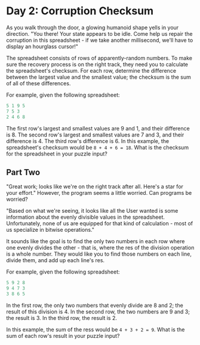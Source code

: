 # Day 2: Corruption Checksum

As you walk through the door, a glowing humanoid shape yells in your direction.
"You there! Your state appears to be idle.
Come help us repair the corruption in this spreadsheet -
if we take another millisecond, we'll have to display an hourglass cursor!"

The spreadsheet consists of rows of apparently-random numbers. To make sure the
recovery process is on the right track, they need you to calculate the
spreadsheet's checksum. For each row, determine the difference between the
largest value and the smallest value; the checksum is the sum of all of these
differences.

For example, given the following spreadsheet:

```scala
5 1 9 5
7 5 3
2 4 6 8
```

The first row's largest and smallest values are 9 and 1, and their difference is 8.
The second row's largest and smallest values are 7 and 3, and their difference is 4.
The third row's difference is 6.
In this example, the spreadsheet's checksum would be `8 + 4 + 6 = 18`.
What is the checksum for the spreadsheet in your puzzle input?

## Part Two

"Great work; looks like we're on the right track after all.
Here's a star for your effort."
However, the program seems a little worried. Can programs be worried?

"Based on what we're seeing, it looks like all the User wanted is some
information about the evenly divisible values in the spreadsheet. Unfortunately,
none of us are equipped for that kind of calculation - most of us specialize in
bitwise operations."

It sounds like the goal is to find the only two numbers in each row where one
evenly divides the other - that is, where the res of the division operation
is a whole number. They would like you to find those numbers on each line,
divide them, and add up each line's res.

For example, given the following spreadsheet:

```scala
5 9 2 8
9 4 7 3
3 8 6 5
```

In the first row, the only two numbers that evenly divide are 8 and 2;
the result of this division is 4.
In the second row, the two numbers are 9 and 3; the result is 3.
In the third row, the result is 2.

In this example, the sum of the ress would be `4 + 3 + 2 = 9`.
What is the sum of each row's result in your puzzle input?
